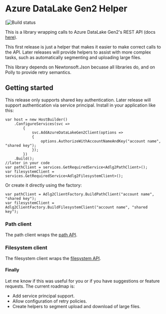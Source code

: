 # Azure DataLake Gen2 Helper
[![Build status](https://dev.azure.com/peterdowdy/Adlg2Helper/_apis/build/status/Adlg2Helper%20Release)

This is a library wrapping calls to Azure DataLake Gen2's REST API (docs [here](https://docs.microsoft.com/en-us/rest/api/storageservices/data-lake-storage-gen2)).

This first release is just a helper that makes it easier to make correct calls to the API. Later releases will provide helpers to assist with more complex tasks, such as automatically segmenting and uploading large files.

This library depends on Newtonsoft.Json becuase all libraries do, and on Polly to provide retry semantics.

## Getting started
This release only supports shared key authentication. Later release will support authentication via service principal. Install in your application like this:
```
var host = new HostBuilder()
    .ConfigureServices(svc =>
        {
            svc.AddAzureDataLakeGen2Client(options =>
            {
                options.AuthorizeWithAccountNameAndKey("account name", "shared key");
            });
        })
    .Build();
//later in your code
var pathClient = services.GetRequiredService<Adlg2PathClient>();
var filesystemClient = services.GetRequiredService<Adlg2FilesystemClient>();
```

Or create it directly using the factory:
```
var pathClient = Adlg2ClientFactory.BuildPathClient("account name", "shared key");
var filesystemClient = Adlg2ClientFactory.BuildFilesystemClient("account name", "shared key");
```

### Path client
The path client wraps the [path API](https://docs.microsoft.com/en-us/rest/api/storageservices/datalakestoragegen2/path).

### Filesystem client
The filesystem client wraps the [filesystem API](https://docs.microsoft.com/en-us/rest/api/storageservices/datalakestoragegen2/filesystem).

#### Finally
Let me know if this was useful for you or if you have suggestions or feature requests. The current roadmap is:
* Add service principal support.
* Allow configuration of retry policies.
* Create helpers to segment upload and download of large files. 
